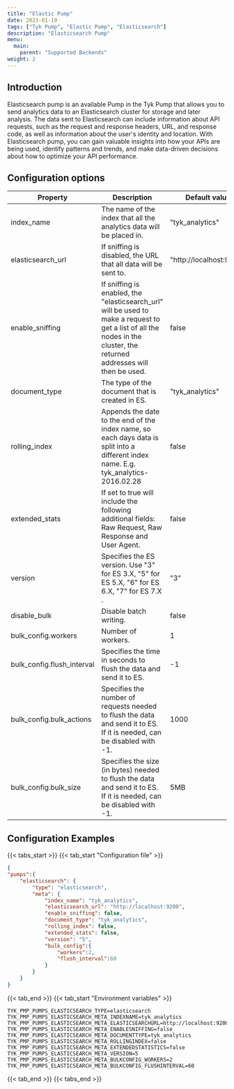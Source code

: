 ```yaml
---
title: "Elastic Pump"
date: 2023-01-19
tags: ["Tyk Pump", "Elastic Pump", "Elasticsearch"]
description: "Elasticsearch Pump"
menu:
  main:
    parent: "Supported Backends"
weight: 2
---
```


## Introduction

Elasticsearch pump is an available Pump in the Tyk Pump that allows you to send analytics data to an Elasticsearch cluster for storage and later analysis. The data sent to Elasticsearch can include information about API requests, such as the request and response headers, URL, and response code, as well as information about the user's identity and location. With Elasticsearch pump, you can gain valuable insights into how your APIs are being used, identify patterns and trends, and make data-driven decisions about how to optimize your API performance.

## Configuration options

| Property         | Description                                                                                                                                   | Default value       |
|----------------------|---------------------------------------------------------------------------------------------------------------------------------------------------|------------------------|
| index_name           | The name of the index that all the analytics data will be placed in.                                                                            | "tyk_analytics"        |
| elasticsearch_url    | If sniffing is disabled, the URL that all data will be sent to.                                                                                 | "http://localhost:9200"|
| enable_sniffing      | If sniffing is enabled, the "elasticsearch_url" will be used to make a request to get a list of all the nodes in the cluster, the returned addresses will then be used. | false                   |
| document_type        | The type of the document that is created in ES.                                                                                                | "tyk_analytics"        |
| rolling_index        | Appends the date to the end of the index name, so each days data is split into a different index name. E.g. tyk_analytics-2016.02.28            |  false                   |
| extended_stats       | If set to true will include the following additional fields: Raw Request, Raw Response and User Agent.                                           |      false                 |
| version              | Specifies the ES version. Use "3" for ES 3.X, "5" for ES 5.X, "6" for ES 6.X, "7" for ES 7.X .                                                 | "3"                      |
| disable_bulk         | Disable batch writing.                                                                                                                           | false                    |
| bulk_config.workers  | Number of workers.                                                                                                                               | 1                        |
| bulk_config.flush_interval | Specifies the time in seconds to flush the data and send it to ES.  |       -1                    |
| bulk_config.bulk_actions | Specifies the number of requests needed to flush the data and send it to ES. If it is needed, can be disabled with -1. |1000 |
| bulk_config.bulk_size| Specifies the size (in bytes) needed to flush the data and send it to ES. If it is needed, can be disabled with -1. | 5MB |

## Configuration Examples

{{< tabs_start >}}
{{< tab_start "Configuration file" >}}
```json
{
"pumps":{
    "elasticsearch": {
        "type": "elasticsearch",
        "meta": {
            "index_name": "tyk_analytics",
            "elasticsearch_url": "http://localhost:9200",
            "enable_sniffing": false,
            "document_type": "tyk_analytics",
            "rolling_index": false,
            "extended_stats": false,
            "version": "5",
            "bulk_config":{
                "workers":2,
                "flush_interval":60
            }
        }
    }
}
```
{{< tab_end >}}
{{< tab_start "Environment variables" >}}
```
TYK_PMP_PUMPS_ELASTICSEARCH_TYPE=elasticsearch
TYK_PMP_PUMPS_ELASTICSEARCH_META_INDEXNAME=tyk_analytics
TYK_PMP_PUMPS_ELASTICSEARCH_META_ELASTICSEARCHURL=http://localhost:9200
TYK_PMP_PUMPS_ELASTICSEARCH_META_ENABLESNIFFING=false
TYK_PMP_PUMPS_ELASTICSEARCH_META_DOCUMENTTYPE=tyk_analytics
TYK_PMP_PUMPS_ELASTICSEARCH_META_ROLLINGINDEX=false
TYK_PMP_PUMPS_ELASTICSEARCH_META_EXTENDEDSTATISTICS=false
TYK_PMP_PUMPS_ELASTICSEARCH_META_VERSION=5
TYK_PMP_PUMPS_ELASTICSEARCH_META_BULKCONFIG_WORKERS=2
TYK_PMP_PUMPS_ELASTICSEARCH_META_BULKCONFIG_FLUSHINTERVAL=60
```
{{< tab_end >}}
{{< tabs_end >}}